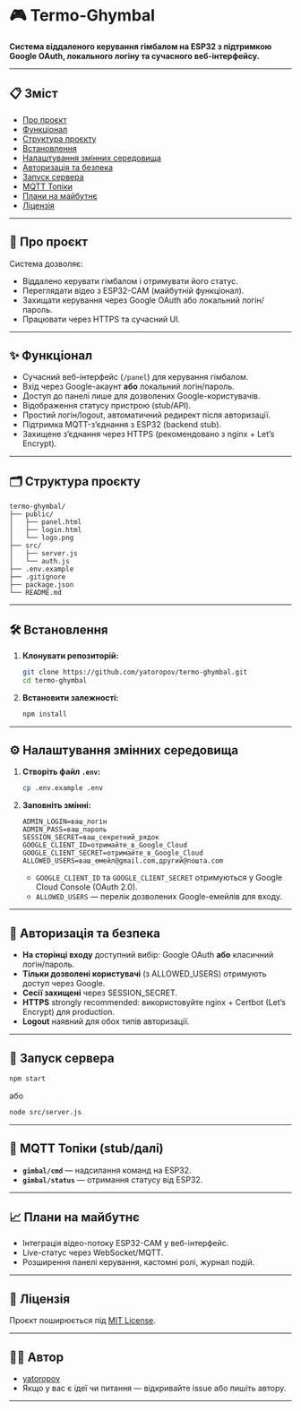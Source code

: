 # 🎮 Termo-Ghymbal

**Система віддаленого керування гімбалом на ESP32 з підтримкою Google OAuth, локального логіну та сучасного веб-інтерфейсу.**

---

## 📋 Зміст

- [Про проєкт](#про-проєкт)
- [Функціонал](#функціонал)
- [Структура проєкту](#структура-проєкту)
- [Встановлення](#встановлення)
- [Налаштування змінних середовища](#налаштування-змінних-середовища)
- [Авторизація та безпека](#авторизація-та-безпека)
- [Запуск сервера](#запуск-сервера)
- [MQTT Топіки](#mqtt-топіки)
- [Плани на майбутнє](#плани-на-майбутнє)
- [Ліцензія](#ліцензія)

---

## 📌 Про проєкт

Система дозволяє:
- Віддалено керувати гімбалом і отримувати його статус.
- Переглядати відео з ESP32-CAM (майбутній функціонал).
- Захищати керування через Google OAuth або локальний логін/пароль.
- Працювати через HTTPS та сучасний UI.

---

## ✨ Функціонал

- Сучасний веб-інтерфейс (`/panel`) для керування гімбалом.
- Вхід через Google-акаунт **або** локальний логін/пароль.
- Доступ до панелі лише для дозволених Google-користувачів.
- Відображення статусу пристрою (stub/API).
- Простий логін/logout, автоматичний редирект після авторизації.
- Підтримка MQTT-зʼєднання з ESP32 (backend stub).
- Захищене з’єднання через HTTPS (рекомендовано з nginx + Let’s Encrypt).

---

## 🗂️ Структура проєкту

```
termo-ghymbal/
├── public/
│   ├── panel.html
│   ├── login.html
│   └── logo.png
├── src/
│   ├── server.js
│   └── auth.js
├── .env.example
├── .gitignore
├── package.json
└── README.md
```

---

## 🛠️ Встановлення

1. **Клонувати репозиторій:**
   ```bash
   git clone https://github.com/yatoropov/termo-ghymbal.git
   cd termo-ghymbal
   ```

2. **Встановити залежності:**
   ```bash
   npm install
   ```

---

## ⚙️ Налаштування змінних середовища

1. **Створіть файл `.env`:**
   ```bash
   cp .env.example .env
   ```

2. **Заповніть змінні:**
   ```
   ADMIN_LOGIN=ваш_логін
   ADMIN_PASS=ваш_пароль
   SESSION_SECRET=ваш_секретний_рядок
   GOOGLE_CLIENT_ID=отримайте_в_Google_Cloud
   GOOGLE_CLIENT_SECRET=отримайте_в_Google_Cloud
   ALLOWED_USERS=ваш_емейл@gmail.com,другий@пошта.com
   ```

   - `GOOGLE_CLIENT_ID` та `GOOGLE_CLIENT_SECRET` отримуються у Google Cloud Console (OAuth 2.0).
   - `ALLOWED_USERS` — перелік дозволених Google-емейлів для входу.

---

## 🔐 Авторизація та безпека

- **На сторінці входу** доступний вибір: Google OAuth **або** класичний логін/пароль.
- **Тільки дозволені користувачі** (з ALLOWED_USERS) отримують доступ через Google.
- **Сесії захищені** через SESSION_SECRET.
- **HTTPS** strongly recommended: використовуйте nginx + Certbot (Let’s Encrypt) для production.
- **Logout** наявний для обох типів авторизації.

---

## 🚀 Запуск сервера

```bash
npm start
```
або
```bash
node src/server.js
```

---

## 📡 MQTT Топіки (stub/далі)

- **`gimbal/cmd`** — надсилання команд на ESP32.
- **`gimbal/status`** — отримання статусу від ESP32.

---

## 📈 Плани на майбутнє

- Інтеграція відео-потоку ESP32-CAM у веб-інтерфейс.
- Live-статус через WebSocket/MQTT.
- Розширення панелі керування, кастомні ролі, журнал подій.

---

## 📄 Ліцензія

Проєкт поширюється під [MIT License](LICENSE).

---

## 👨‍💻 Автор

- [yatoropov](https://github.com/yatoropov)
- Якщо у вас є ідеї чи питання — відкривайте issue або пишіть автору.

---
